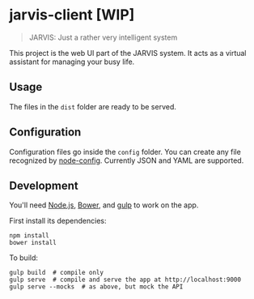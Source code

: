 # jarvis-client [WIP]

> JARVIS: Just a rather very intelligent system

This project is the web UI part of the JARVIS system. It acts as a virtual assistant for managing your busy life.

## Usage

The files in the `dist` folder are ready to be served.

## Configuration

Configuration files go inside the `config` folder. You can create any file recognized by [node-config](http://lorenwest.github.io/node-config/). Currently JSON and YAML are supported.

## Development

You'll need [Node.js](https://nodejs.org/), [Bower](http://bower.io/), and [gulp](http://gulpjs.com/) to work on the app.

First install its dependencies:

```shell
npm install
bower install
```

To build:

```shell
gulp build  # compile only
gulp serve  # compile and serve the app at http://localhost:9000
gulp serve --mocks  # as above, but mock the API
```
